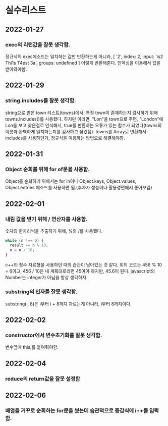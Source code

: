 # 실수리스트

## 2022-01-27

### exec의 리턴값을 잘못 생각함.

정규식의 exec메소드는 일치하는 값만 반환하는게 아니라, [ '2', index: 2, input: 'is2 Thi1s T4est 3a', groups: undefined ] 이렇게 반환해준다. 인덱싱을 이용해서 값을 받아와야함.

## 2022-01-29

### string.includes를 잘못 생각함.

string으로 받은 town 리스트(towns)에서, 특정 town이 존재하는지 검사하기 위해 towns.includes()를 사용했다. 하지만 이러면, "Lon"을 town으로 주면, "London"에 Lon을 보고 찾은걸로 인식해서, true를 반환하는 오류가 있는 함수가 되었다(towns의 이름과 완벽하게 일치하는지를 검사하고 싶었음). towns를 Array로 변환해서 includes를 사용하던가, 정규식을 이용하는 방법으로 해결해야함.

## 2022-01-31

### Object 순회를 위해 for of문을 사용함.

Object를 순회하기 위해서는 for in이나 Object.keys, Object.values, Object.entries 메소드를 사용하면 됨.(후자가 성능이나 활용성면에서 좋아보임)

## 2022-02-01

### 내림 값을 받기 위해 / 연산자를 사용함.

숫자의 한자리씩을 추출하기 위해, %와 /를 사용했다.

```js
while (n !== 0) {
  result += n % 10;
  n = n / 10;
}
```

c++의 정수 자료형을 사용하던 때의 습관이 남아있는 것 같다. 위의 코드는 456 % 10 = 6이고, 456 / 10은 내 계획대로라면 45여야 하지만, 45.6이 된다. javascript의 Number는 integer가 아님을 항상 생각하자.

### substring의 인자를 잘못 생각함.

substring(i, 8)은 i부터 i + 8까지 자르는게 아니라, i부터 8까지이다.

## 2022-02-02

### constructor에서 변수초기화를 잘못 생각함.

변수앞에 this.를 붙여줘야함.

## 2022-02-04

### reduce의 return값을 잘못 설정함

## 2022-02-06

### 배열을 거꾸로 순회하는 for문을 썼는데 습관적으로 증감식에 i++를 입력함.
